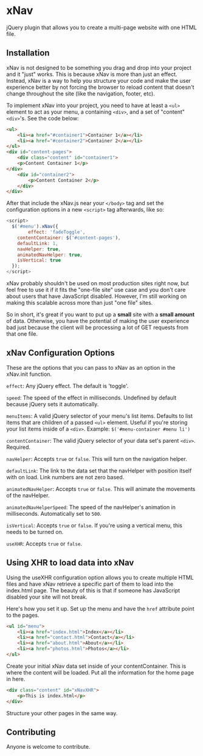 xNav
====

jQuery plugin that allows you to create a multi-page website with one HTML file. 

Installation
---

xNav is not designed to be something you drag and drop into your project and it "just" works. This is because xNav is more than just an effect. Instead, xNav is a way to help you structure your code and make the user experience better by not forcing the browser to reload content that doesn't change throughout the site (like the navigation, footer, etc).

To implement xNav into your project, you need to have at least a ```<ul>``` element to act as your menu, a containing ```<div>```, and a set of "content" ```<div>```'s. See the code below:

```html
<ul>
    <li><a href="#container1">Container 1</a></li>
    <li><a href="#container2">Container 2</a></li>
</ul>
<div id="content-pages">
    <div class="content" id="container1">
    <p>Content Container 1</p>
</div>
    <div id="container2">
        <p>Content Container 2</p>
    </div>
</div>
```
After that include the xNav.js near your ```</body>``` tag and set the configuration options in a new ```<script>``` tag afterwards, like so:

```javascript
<script>
  $('#menu').xNav({
        effect: 'fadeToggle',
	contentContainer: $('#content-pages'),
	defaultLink: 1,
	navHelper: true,
	animatedNavHelper: true,
	isVertical: true
  });
</script>
```

xNav probably shouldn't be used on most production sites right now, but feel free to use it if it fits the "one-file site" use case and you don't care about users that have JavaScript disabled. However, I'm still working on making this scalable across more than just "one file" sites.

So in short, it's great if you want to put up a **small** site with a **small amount** of data. Otherwise, you have the potential of making the user experience bad just because the client will be processing a lot of GET requests from that one file. 

xNav Configuration Options
---

These are the options that you can pass to xNav as an option in the xNav.init function.

```effect```: Any jQuery effect. The default is 'toggle'.

```speed```: The speed of the effect in milliseconds. Undefined by default because jQuery sets it automatically.

```menuItems```: A valid jQuery selector of your menu's list items. Defaults to list items that are children of a passed ```<ul>``` element. Useful if you're storing your list items inside of a ```<div>```. Example: ```$('#menu-container #menu li')```

```contentContainer```: The valid jQuery selector of your data set's parent ```<div>```. Required.

```navHelper```: Accepts ```true``` or ```false```. This will turn on the navigation helper. 

```defaultLink```: The link to the data set that the navHelper with position itself with on load. Link numbers are not zero based.

```animatedNavHelper```: Accepts ```true``` or ```false```. This will animate the movements of the navHelper.

```animatedNavHelperSpeed```: The speed of the navHelper's animation in milliseconds. Automatically set to ```500```.

```isVertical```: Accepts ```true``` or ```false```. If you're using a vertical menu, this needs to be turned on.

```useXHR```: Accepts ```true``` or ```false```. 

Using XHR to load data into xNav
---

Using the useXHR configuration option allows you to create multiple HTML files and have xNav retrieve a specific part of them to load into the index.html page. The beauty of this is that if someone has JavaScript disabled your site will not break. 

Here's how you set it up. Set up the menu and have the ```href``` attribute point to the pages.

```html
<ul id="menu">
	<li><a href="index.html">Index</a></li>
	<li><a href="contact.html">Contact</a></li>
	<li><a href="about.html">About</a></li>
	<li><a href="photos.html">Photos</a></li>
</ul>
```

Create your initial xNav data set inside of your contentContainer. This is where the content will be loaded. Put all the information for the home page in here.

```html
<div class="content" id="xNavXHR">
	<p>This is index.html</p>
</div>
```

Structure your other pages in the same way.

Contributing
---
Anyone is welcome to contribute.
